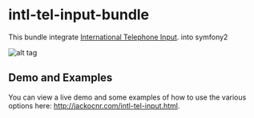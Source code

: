 intl-tel-input-bundle
=====================

This bundle integrate [International Telephone Input](https://github.com/Bluefieldscom/intl-tel-input). into symfony2

![alt tag](https://raw.github.com/Bluefieldscom/intl-tel-input/master/screenshot.png)


## Demo and Examples
You can view a live demo and some examples of how to use the various options here: http://jackocnr.com/intl-tel-input.html.